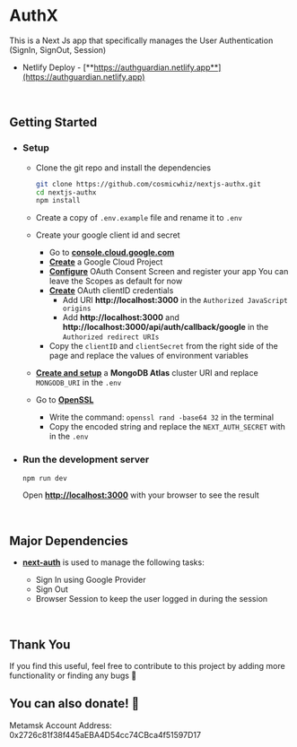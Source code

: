 # AuthX
This is a Next Js app that specifically manages the User Authentication (SignIn, SignOut, Session)
  - Netlify Deploy - [**https://authguardian.netlify.app**](https://authguardian.netlify.app)
<br>

## Getting Started
  - ### Setup
    - Clone the git repo and install the dependencies
    
      ```bash
      git clone https://github.com/cosmicwhiz/nextjs-authx.git
      cd nextjs-authx
      npm install
      ```
    - Create a copy of `.env.example` file and rename it to `.env`
    - Create your google client id and secret
      - Go to [**console.cloud.google.com**](https://console.cloud.google.com)
      - [**Create**](https://developers.google.com/workspace/guides/create-project) a Google Cloud Project
      - [**Configure**](https://developers.google.com/workspace/guides/configure-oauth-consent#configure_oauth_consent_register_your_app) OAuth Consent Screen and register your app
        You can leave the Scopes as default for now
      - [**Create**](https://developers.google.com/workspace/guides/create-credentials#oauth-client-id) OAuth clientID credentials
        - Add URI **http://localhost:3000** in the `Authorized JavaScript origins`
        - Add **http://localhost:3000** and **http://localhost:3000/api/auth/callback/google** in the `Authorized redirect URIs`
      - Copy the `clientID` and `clientSecret` from the right side of the page and replace the values of environment variables
    - [**Create and setup**](https://www.mongodb.com/docs/atlas/getting-started/#create-an--account.) a **MongoDB Atlas** cluster URI and replace `MONGODB_URI` in the `.env`
    - Go to [**OpenSSL**](https://www.cryptool.org/en/cto/openssl)
        - Write the command: `openssl rand -base64 32` in the terminal
        - Copy the encoded string and replace the `NEXT_AUTH_SECRET` with in the `.env`
    
  - ### Run the development server
    ```bash
    npm run dev
    ```
    Open [**http://localhost:3000**](http://localhost:3000) with your browser to see the result
<br>

## Major Dependencies
  - [**next-auth**](https://next-auth.js.org/getting-started/introduction) is used to manage the following tasks:
    
    - Sign In using Google Provider
    - Sign Out
    - Browser Session to keep the user logged in during the session
<br>

## Thank You
If you find this useful, feel free to contribute to this project by adding more functionality or finding any bugs 🤝

## You can also donate! 💸
Metamsk Account Address: 0x2726c81f38f445aEBA4D54cc74CBca4f51597D17

